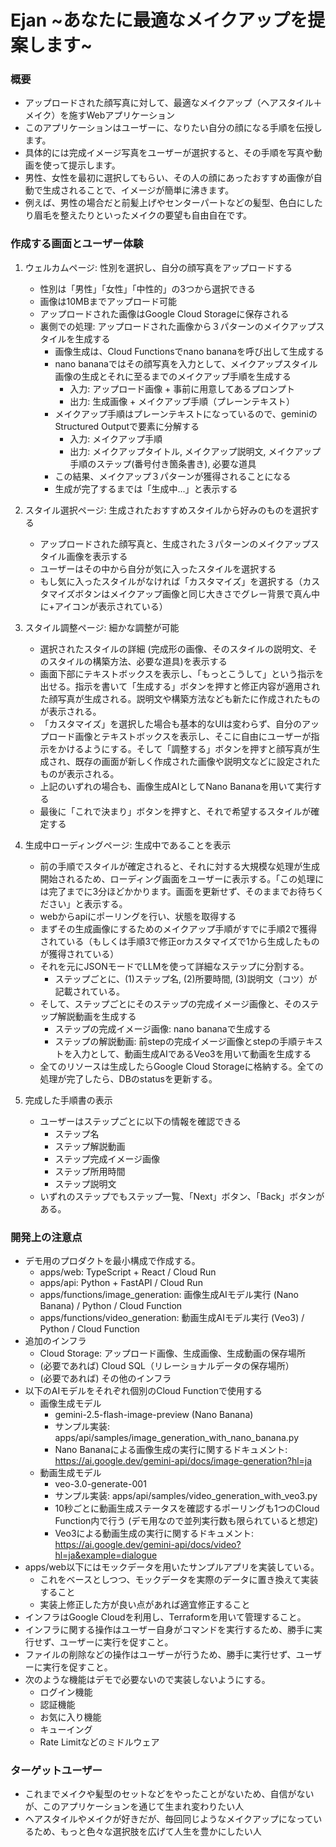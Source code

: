 # Ejan ~あなたに最適なメイクアップを提案します~

### 概要

- アップロードされた顔写真に対して、最適なメイクアップ（ヘアスタイル＋メイク）を施すWebアプリケーション
- このアプリケーションはユーザーに、なりたい自分の顔になる手順を伝授します。
- 具体的には完成イメージ写真をユーザーが選択すると、その手順を写真や動画を使って提示します。
- 男性、女性を最初に選択してもらい、その人の顔にあったおすすめ画像が自動で生成されることで、イメージが簡単に沸きます。
- 例えば、男性の場合だと前髪上げやセンターパートなどの髪型、色白にしたり眉毛を整えたりといったメイクの要望も自由自在です。

### 作成する画面とユーザー体験

1. ウェルカムページ: 性別を選択し、自分の顔写真をアップロードする
    - 性別は「男性」「女性」「中性的」の3つから選択できる
    - 画像は10MBまでアップロード可能
    - アップロードされた画像はGoogle Cloud Storageに保存される
    - 裏側での処理: アップロードされた画像から３パターンのメイクアップスタイルを生成する
        - 画像生成は、Cloud Functionsでnano bananaを呼び出して生成する
        - nano bananaではその顔写真を入力として、メイクアップスタイル画像の生成とそれに至るまでのメイクアップ手順を生成する
            - 入力: アップロード画像 + 事前に用意してあるプロンプト
            - 出力: 生成画像 + メイクアップ手順（プレーンテキスト）
        - メイクアップ手順はプレーンテキストになっているので、geminiのStructured Outputで要素に分解する
            - 入力: メイクアップ手順
            - 出力: メイクアップタイトル, メイクアップ説明文, メイクアップ手順のステップ(番号付き箇条書き), 必要な道具
        - この結果、メイクアップ３パターンが獲得されることになる
        - 生成が完了するまでは「生成中...」と表示する

2. スタイル選択ページ: 生成されたおすすめスタイルから好みのものを選択する
    - アップロードされた顔写真と、生成された３パターンのメイクアップスタイル画像を表示する
    - ユーザーはその中から自分が気に入ったスタイルを選択する
    - もし気に入ったスタイルがなければ「カスタマイズ」を選択する（カスタマイズボタンはメイクアップ画像と同じ大きさでグレー背景で真ん中に+アイコンが表示されている）

3. スタイル調整ページ: 細かな調整が可能
    - 選択されたスタイルの詳細 (完成形の画像、そのスタイルの説明文、そのスタイルの構築方法、必要な道具)を表示する
    - 画面下部にテキストボックスを表示し、「もっとこうして」という指示を出せる。指示を書いて「生成する」ボタンを押すと修正内容が適用された顔写真が生成される。説明文や構築方法なども新たに作成されたものが表示される。
    - 「カスタマイズ」を選択した場合も基本的なUIは変わらず、自分のアップロード画像とテキストボックスを表示し、そこに自由にユーザーが指示をかけるようにする。そして「調整する」ボタンを押すと顔写真が生成され、既存の画面が新しく作成された画像や説明文などに設定されたものが表示される。
    - 上記のいずれの場合も、画像生成AIとしてNano Bananaを用いて実行する
    - 最後に「これで決まり」ボタンを押すと、それで希望するスタイルが確定する

4. 生成中ローディングページ: 生成中であることを表示
    - 前の手順でスタイルが確定されると、それに対する大規模な処理が生成開始されるため、ローディング画面をユーザーに表示する。「この処理には完了までに3分ほどかかります。画面を更新せず、そのままでお待ちください」と表示する。
    - webからapiにポーリングを行い、状態を取得する
    - まずその生成画像にするためのメイクアップ手順がすでに手順2で獲得されている（もしくは手順3で修正orカスタマイズで1から生成したものが獲得されている）
    - それを元にJSONモードでLLMを使って詳細なステップに分割する。
        - ステップごとに、(1)ステップ名, (2)所要時間, (3)説明文（コツ）が記載されている。
    - そして、ステップごとにそのステップの完成イメージ画像と、そのステップ解説動画を生成する
        - ステップの完成イメージ画像: nano bananaで生成する
        - ステップの解説動画: 前stepの完成イメージ画像とstepの手順テキストを入力として、動画生成AIであるVeo3を用いて動画を生成する
    - 全てのリソースは生成したらGoogle Cloud Storageに格納する。全ての処理が完了したら、DBのstatusを更新する。

5. 完成した手順書の表示
    - ユーザーはステップごとに以下の情報を確認できる
        - ステップ名
        - ステップ解説動画
        - ステップ完成イメージ画像
        - ステップ所用時間
        - ステップ説明文
    - いずれのステップでもステップ一覧、「Next」ボタン、「Back」ボタンがある。

### 開発上の注意点
- デモ用のプロダクトを最小構成で作成する。
    - apps/web: TypeScript + React / Cloud Run
    - apps/api: Python + FastAPI / Cloud Run
    - apps/functions/image_generation: 画像生成AIモデル実行 (Nano Banana) / Python / Cloud Function
    - apps/functions/video_generation: 動画生成AIモデル実行 (Veo3) / Python / Cloud Function
- 追加のインフラ
    - Cloud Storage: アップロード画像、生成画像、生成動画の保存場所
    - (必要であれば) Cloud SQL（リレーショナルデータの保存場所）
    - (必要であれば) その他のインフラ
- 以下のAIモデルをそれぞれ個別のCloud Functionで使用する
    - 画像生成モデル
        - gemini-2.5-flash-image-preview (Nano Banana)
        - サンプル実装: apps/api/samples/image_generation_with_nano_banana.py
        - Nano Bananaによる画像生成の実行に関するドキュメント: https://ai.google.dev/gemini-api/docs/image-generation?hl=ja
    - 動画生成モデル
        - veo-3.0-generate-001
        - サンプル実装: apps/api/samples/video_generation_with_veo3.py
        - 10秒ごとに動画生成ステータスを確認するポーリングも1つのCloud Function内で行う (デモ用なので並列実行数も限られていると想定)
        - Veo3による動画生成の実行に関するドキュメント: https://ai.google.dev/gemini-api/docs/video?hl=ja&example=dialogue
- apps/web以下にはモックデータを用いたサンプルアプリを実装している。
    - これをベースとしつつ、モックデータを実際のデータに置き換えて実装すること
    - 実装上修正した方が良い点があれば適宜修正すること
- インフラはGoogle Cloudを利用し、Terraformを用いて管理すること。
- インフラに関する操作はユーザー自身がコマンドを実行するため、勝手に実行せず、ユーザーに実行を促すこと。
- ファイルの削除などの操作はユーザーが行うため、勝手に実行せず、ユーザーに実行を促すこと。
- 次のような機能はデモで必要ないので実装しないようにする。
    - ログイン機能
    - 認証機能
    - お気に入り機能
    - キューイング
    - Rate Limitなどのミドルウェア

### ターゲットユーザー

- これまでメイクや髪型のセットなどをやったことがないため、自信がないが、このアプリケーションを通じて生まれ変わりたい人
- ヘアスタイルやメイクが好きだが、毎回同じようなメイクアップになっているため、もっと色々な選択肢を広げて人生を豊かにしたい人
